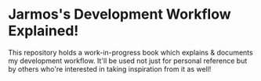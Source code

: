 # Jarmos's Development Workflow Explained!

This repository holds a work-in-progress book which explains & documents my development
workflow. It'll be used not just for personal reference but by others who're interested
in taking inspiration from it as well!
